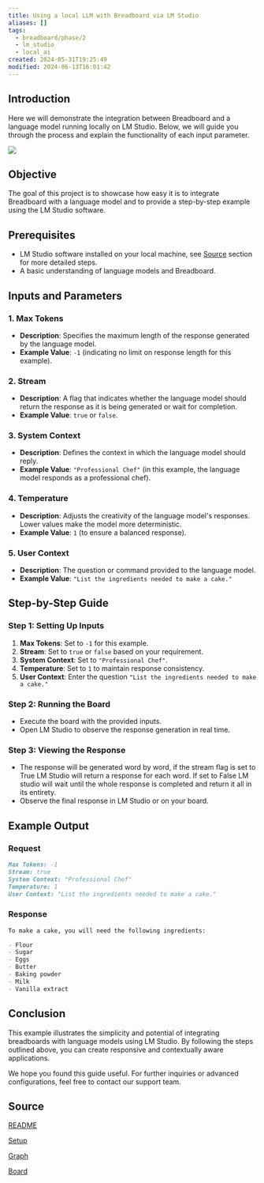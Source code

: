 ```yaml
---
title: Using a local LLM with Breadboard via LM Studio
aliases: []
tags:
  - breadboard/phase/2
  - lm_studio
  - local_ai
created: 2024-05-31T19:25:49
modified: 2024-06-13T16:01:42
---
```


## Introduction

Here we will demonstrate the integration between Breadboard and a language model running locally on LM Studio.
Below, we will guide you through the process and explain the functionality of each input parameter.

![](https://www.youtube.com/embed/0qr_Tk39zWg?rel=0)

## Objective

The goal of this project is to showcase how easy it is to integrate Breadboard with a language model and to provide a step-by-step example using the LM Studio software.

## Prerequisites

- LM Studio software installed on your local machine, see [Source](#source) section for more detailed steps.
- A basic understanding of language models and Breadboard.

## Inputs and Parameters

### 1. Max Tokens

- **Description**: Specifies the maximum length of the response generated by the language model.
- **Example Value**: `-1` (indicating no limit on response length for this example).

### 2. Stream

- **Description**: A flag that indicates whether the language model should return the response as it is being generated or wait for completion.
- **Example Value**: `true` or `false`.

### 3. System Context

- **Description**: Defines the context in which the language model should reply.
- **Example Value**: `"Professional Chef"` (in this example, the language model responds as a professional chef).

### 4. Temperature

- **Description**: Adjusts the creativity of the language model's responses. Lower values make the model more deterministic.
- **Example Value**: `1` (to ensure a balanced response).

### 5. User Context

- **Description**: The question or command provided to the language model.
- **Example Value**: `"List the ingredients needed to make a cake."`

## Step-by-Step Guide

### Step 1: Setting Up Inputs

1. **Max Tokens**: Set to `-1` for this example.
2. **Stream**: Set to `true` or `false` based on your requirement.
3. **System Context**: Set to `"Professional Chef"`.
4. **Temperature**: Set to `1` to maintain response consistency.
5. **User Context**: Enter the question `"List the ingredients needed to make a cake."`

### Step 2: Running the Board

- Execute the board with the provided inputs.
- Open LM Studio to observe the response generation in real time.

### Step 3: Viewing the Response

- The response will be generated word by word, if the stream flag is set to True LM Studio will return a response for each word. If set to False LM studio will wait until the whole response is completed and return it all in its entirety.
- Observe the final response in LM Studio or on your board.

## Example Output

### Request

```markdown
Max Tokens: -1
Stream: true
System Context: "Professional Chef"
Temperature: 1
User Context: "List the ingredients needed to make a cake."
```

### Response

```markdown
To make a cake, you will need the following ingredients:

- Flour
- Sugar
- Eggs
- Butter
- Baking powder
- Milk
- Vanilla extract
```

## Conclusion

This example illustrates the simplicity and potential of integrating breadboards with language models using LM Studio. By following the steps outlined above, you can create responsive and contextually aware applications.

We hope you found this guide useful. For further inquiries or advanced configurations, feel free to contact our support team.

## Source

[README](https://github.com/ExaDev/breadboard-examples/blob/main/src/examples/lm-studio/README.md)

[Setup](https://github.com/ExaDev/breadboard-examples/blob/main/src/examples/lm-studio/Setup.md)

[Graph](https://github.com/ExaDev/breadboard-examples/blob/main/src/examples/lm-studio/graph.json)

[Board](https://github.com/ExaDev/breadboard-examples/blob/main/src/examples/lm-studio/index.ts)
